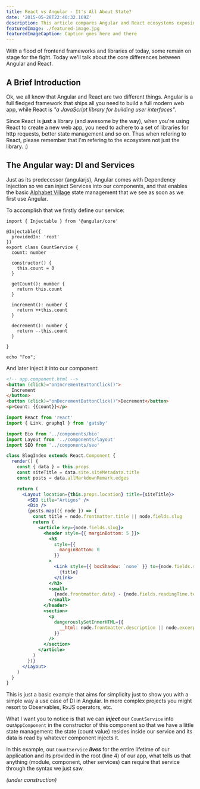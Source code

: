 ```yaml
---
title: React vs Angular - It's All About State?
date: '2015-05-28T22:40:32.169Z'
description: This article compares Angular and React ecosystems exposing how the two manage state and data flow in a modern web application.
featuredImage: ./featured-image.jpg
featuredImageCaption: Caption goes here and there
---
```


With a flood of frontend frameworks and libraries of today, some remain on stage for the fight. Today we'll talk about the core differences between Angular and React.
 
## A Brief Introduction

Ok, we all know that Angular and React are two different things. Angular is a full fledged framework that ships all you need to build a full modern web app, while React is _"a JavaScript library for building user interfaces"_.

Since React is **just** a library (and awesome by the way), when you're using React to create a new web app, you need to adhere to a set of libraries for http requests, better state management and so on. Thus when refering to React, please remember that I'm refering to the ecosystem not just the library. :)

## The Angular way: DI and Services

Just as its predecessor (angularjs), Angular comes with Dependency Injection so we can inject Services into our components, and that enables the basic [Alphabet Village](http://google.com) state management that we see as soon as we first use Angular.

To accomplish that we firstly define our service:

```ts{1,3-5, 10}
import { Injectable } from '@angular/core'
 
@Injectable({
  providedIn: 'root'
})
export class CountService {
  count: number

  constructor() {
    this.count = 0
  }

  getCount(): number {
    return this.count
  }

  increment(): number {
    return ++this.count
  }
  
  decrement(): number {
    return --this.count
  }

}
```

```bash{outputLines: 1-2} 
echo "Foo";
```

And later inject it into our component:

```html
<!-- app.component.html -->
<button (click)="onIncrementButtonClick()">
  Increment
</button>
<button (click)="onDecrementButtonClick()">Decrement</button>
<p>Count: {{count}}</p>
```

```jsx
import React from 'react'
import { Link, graphql } from 'gatsby'

import Bio from '../components/bio'
import Layout from '../components/layout'
import SEO from '../components/seo'

class BlogIndex extends React.Component {
  render() {
    const { data } = this.props
    const siteTitle = data.site.siteMetadata.title
    const posts = data.allMarkdownRemark.edges

    return (
      <Layout location={this.props.location} title={siteTitle}>
        <SEO title="Artigos" />
        <Bio />
        {posts.map(({ node }) => {
          const title = node.frontmatter.title || node.fields.slug
          return (
            <article key={node.fields.slug}>
              <header style={{ marginBottom: 5 }}>
                <h3
                  style={{
                    marginBottom: 0
                  }}
                >
                  <Link style={{ boxShadow: `none` }} to={node.fields.slug}>
                    {title}
                  </Link>
                </h3>
                <small>
                  {node.frontmatter.date} - {node.fields.readingTime.text}
                </small>
              </header>
              <section>
                <p
                  dangerouslySetInnerHTML={{
                    __html: node.frontmatter.description || node.excerpt
                  }}
                />
              </section>
            </article>
          )
        })}
      </Layout>
    )
  }
}
```

This is just a basic example that aims for simplicity just to show you with a simple way a use case of DI in Angular. In more complex projects you might resort to Observables, RxJS operators, etc.

What I want you to notice is that we can **_inject_** our `CountService` into our`AppComponent` in the constructor of this component so that we have a little state management: the state (count value) resides inside our service and its data is read by whatever component injects it.

In this example, our `CountService` **_lives_** for the entire lifetime of our application and its provided in the root (line 4) of our app, what tells us that anything (module, component, other services) can require that service through the syntax we just saw.

_(under construction)_
